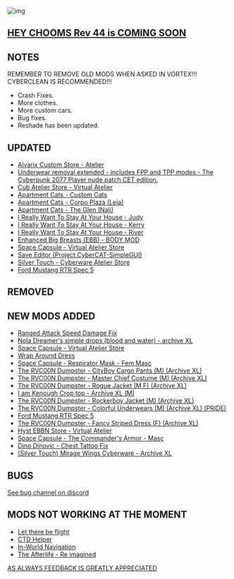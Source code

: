 ![img](https://s11.gifyu.com/images/Cuty-od-Dreams-Logo-YellowUP.png)

[HEY CHOOMS Rev 44 is COMING SOON](https://)
-

NOTES
-

REMEMBER TO REMOVE OLD MODS WHEN ASKED IN VORTEX!!! 
CYBERCLEAN IS RECOMMENDED!!!

- Crash Fixes.
- More clothes.
- More custom cars.
- Bug fixes.
- Reshade has been updated.

UPDATED
-

- [Alvarix Custom Store - Atelier](https://www.nexusmods.com/cyberpunk2077/mods/4602)
- [Underwear removal extended - includes FPP and TPP modes - The Cyberpunk 2077 Player nude patch CET edition.](https://www.nexusmods.com/cyberpunk2077/mods/4605)
- [Cub Atelier Store - Virtual Atelier](https://www.nexusmods.com/cyberpunk2077/mods/6949)
- [Apartment Cats - Custom Cats](https://www.nexusmods.com/cyberpunk2077/mods/6837)
- [Apartment Cats - Corpo Plaza (Leia)](https://www.nexusmods.com/cyberpunk2077/mods/6329)
- [Apartment Cats - The Glen (Nali)](https://www.nexusmods.com/cyberpunk2077/mods/6276)
- [I Really Want To Stay At Your House - Judy](https://www.nexusmods.com/cyberpunk2077/mods/8753)
- [I Really Want To Stay At Your House - Kerry](https://www.nexusmods.com/cyberpunk2077/mods/8806)
- [I Really Want To Stay At Your House - River](https://www.nexusmods.com/cyberpunk2077/mods/8826)
- [Enhanced Big Breasts (EBB) - BODY MOD](https://www.nexusmods.com/cyberpunk2077/mods/4654)
- [Space Capsule - Virtual Atelier Store](https://www.nexusmods.com/cyberpunk2077/mods/8892)
- [Save Editor (Project CyberCAT-SimpleGUI)](https://www.nexusmods.com/cyberpunk2077/mods/718)
- [Silver Touch - Cyberware Atelier Store](https://www.nexusmods.com/cyberpunk2077/mods/8667?tab=description)
- [Ford Mustang RTR Spec 5](https://www.nexusmods.com/cyberpunk2077/mods/8912)

REMOVED
-


NEW MODS ADDED 
-

- [Ranged Attack Speed Damage Fix](https://www.nexusmods.com/cyberpunk2077/mods/4997?tab=description)
- [Nola Dreamer's simple drops (blood and water) - archive XL](https://www.nexusmods.com/cyberpunk2077/mods/8901?tab=description)
- [Space Capsule - Virtual Atelier Store](https://www.nexusmods.com/cyberpunk2077/mods/8892?tab=description)
- [Wrap Around Dress](https://www.nexusmods.com/cyberpunk2077/mods/8894?tab=description)
- [Space Capsule - Respirator Mask - Fem Masc](https://www.nexusmods.com/cyberpunk2077/mods/8893?tab=description)
- [The RVC00N Dumpster - CityBoy Cargo Pants (M) (Archive XL)](https://www.nexusmods.com/cyberpunk2077/mods/8796?tab=description)
- [The RVC00N Dumpster - Master Chief Costume (M) (Archive XL)](https://www.nexusmods.com/cyberpunk2077/mods/8825?tab=description)
- [The RVC00N Dumpster - Rogue Jacket (M F) (Archive XL)](https://www.nexusmods.com/cyberpunk2077/mods/8703?tab=description)
- [I am Kenough Crop top - Archive XL (M)](https://www.nexusmods.com/cyberpunk2077/mods/8865?tab=description)
- [The RVC00N Dumpster - Rockerboy Jacket (M) (Archive XL)](https://www.nexusmods.com/cyberpunk2077/mods/8726?tab=description)
- [The RVC00N Dumpster - Colorful Underwears (M) (Archive XL) (PRIDE)](https://www.nexusmods.com/cyberpunk2077/mods/8483?tab=description)
- [Ford Mustang RTR Spec 5](https://www.nexusmods.com/cyberpunk2077/mods/8912)
- [The RVC00N Dumpster - Fancy Striped Dress (F) (Archive XL)](https://www.nexusmods.com/cyberpunk2077/mods/8843?tab=description)
- [Hyst EBBN Store - Virtual Atelier](https://www.nexusmods.com/cyberpunk2077/mods/8927?tab=description)
- [Space Capsule - The Commander's Armor - Masc](https://www.nexusmods.com/cyberpunk2077/mods/8923?tab=description)
- [Dino Dinovic - Chest Tattoo Fix](https://www.nexusmods.com/cyberpunk2077/mods/5866/?tab=description&jump_to_comment=126306948)
- [(Silver Touch) Mirage Wings Cyberware - Archive XL](https://www.nexusmods.com/cyberpunk2077/mods/8918?tab=description)

BUGS
-

 [See bug channel on discord](https://discord.gg/xZNztPjA2u)
 

MODS NOT WORKING AT THE MOMENT 
-

- [Let there be flight](https://)
- [CTD Helper](https://)
- [In-World Navigation](https://)
- [The Afterlife - Re imagined](https://)

[AS ALWAYS FEEDBACK IS GREATLY APPRECIATED](https://)
